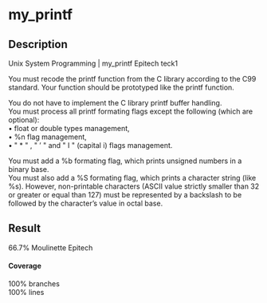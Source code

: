 # my_printf

## Description
Unix System Programming | my_printf Epitech teck1

You must recode the printf function from the C library according to the C99 standard. Your function should
be prototyped like the printf function.

You do not have to implement the C library printf buffer handling.  
You must process all printf formating flags except the following (which are optional):  
• float or double types management,  
• %n flag management,  
• " * " , " ’ " and " I " (capital i) flags management.

You must add a %b formating flag, which prints unsigned numbers in a binary base.  
You must also add a %S formating flag, which prints a character string (like %s). However, non-printable
characters (ASCII value strictly smaller than 32 or greater or equal than 127) must be represented by a backslash to be followed by the character’s value in octal base.

## Result
66.7% Moulinette Epitech

#### Coverage
100% branches  
100% lines

